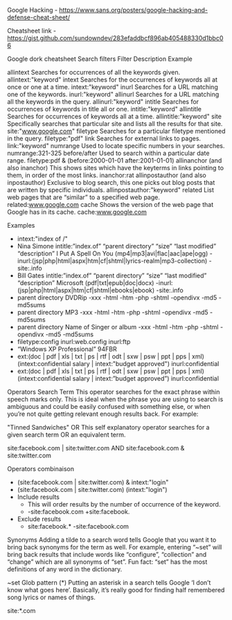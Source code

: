 Google Hacking - https://www.sans.org/posters/google-hacking-and-defense-cheat-sheet/

Cheatsheet link - https://gist.github.com/sundowndev/283efaddbcf896ab405488330d1bbc06

Google dork cheatsheet
Search filters
Filter	Description	Example

allintext		Searches for occurrences of all the keywords given.	allintext:"keyword"
intext			Searches for the occurrences of keywords all at once or one at a time.	intext:"keyword"
inurl			Searches for a URL matching one of the keywords.	inurl:"keyword"
allinurl		Searches for a URL matching all the keywords in the query.	allinurl:"keyword"
intitle			Searches for occurrences of keywords in title all or one.	intitle:"keyword"
allintitle		Searches for occurrences of keywords all at a time.	allintitle:"keyword"
site			Specifically searches that particular site and lists all the results for that site.	site:"www.google.com"
filetype		Searches for a particular filetype mentioned in the query.	filetype:"pdf"
link			Searches for external links to pages.	link:"keyword"
numrange		Used to locate specific numbers in your searches.	numrange:321-325
before/after	Used to search within a particular date range.	filetype:pdf & (before:2000-01-01 after:2001-01-01)
allinanchor (and also inanchor)	This shows sites which have the keyterms in links pointing to them, in order of the most links.	inanchor:rat
allinpostauthor (and also inpostauthor)	Exclusive to blog search, this one picks out blog posts that are written by specific individuals.	allinpostauthor:"keyword"
related	List web pages that are “similar” to a specified web page.	related:www.google.com
cache			Shows the version of the web page that Google has in its cache.	cache:www.google.com

Examples

- intext:"index of /" 
- Nina Simone intitle:”index.of” “parent directory” “size” “last modified” “description” I Put A Spell On You (mp4|mp3|avi|flac|aac|ape|ogg) -inurl:(jsp|php|html|aspx|htm|cf|shtml|lyrics-realm|mp3-collection) -site:.info
- Bill Gates intitle:”index.of” “parent directory” “size” “last modified” “description” Microsoft (pdf|txt|epub|doc|docx) -inurl:(jsp|php|html|aspx|htm|cf|shtml|ebooks|ebook) -site:.info
- parent directory DVDRip -xxx -html -htm -php -shtml -opendivx -md5 -md5sums
- parent directory MP3 -xxx -html -htm -php -shtml -opendivx -md5 -md5sums
- parent directory Name of Singer or album -xxx -html -htm -php -shtml -opendivx -md5 -md5sums
- filetype:config inurl:web.config inurl:ftp
- “Windows XP Professional” 94FBR
- ext:(doc | pdf | xls | txt | ps | rtf | odt | sxw | psw | ppt | pps | xml) (intext:confidential salary | intext:"budget approved") inurl:confidential
- ext:(doc | pdf | xls | txt | ps | rtf | odt | sxw | psw | ppt | pps | xml) (intext:confidential salary | intext:”budget approved”) inurl:confidential

Operators
Search Term
This operator searches for the exact phrase within speech marks only. This is ideal when the phrase you are using to search is ambiguous and could be easily confused with something else, or when you’re not quite getting relevant enough results back. For example:

"Tinned Sandwiches"
	OR
This self explanatory operator searches for a given search term OR an equivalent term.

site:facebook.com | site:twitter.com
	AND
site:facebook.com & site:twitter.com

Operators combinaison
* (site:facebook.com | site:twitter.com) & intext:"login"
* (site:facebook.com | site:twitter.com) (intext:"login")
* Include results
	* This will order results by the number of occurrence of the keyword.
	* -site:facebook.com +site:facebook.
* Exclude results
	* site:facebook.* -site:facebook.com

Synonyms
Adding a tilde to a search word tells Google that you want it to bring back synonyms for the term as well. For example, entering “~set” will bring back results that include words like “configure”, “collection” and “change” which are all synonyms of “set”. Fun fact: “set” has the most definitions of any word in the dictionary.

~set
Glob pattern (*)
Putting an asterisk in a search tells Google ‘I don’t know what goes here’. Basically, it’s really good for finding half remembered song lyrics or names of things.

site:*.com

```